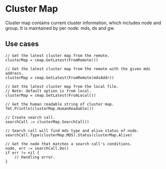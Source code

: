 # Cluster Map

Cluster map contains current cluster information, which includes node and group.
It is maintained by per node: mds, ds and gw.

## Use cases

```
// Get the latest cluster map from the remote.
clusterMap = cmap.GetLatest(FromRemote())

// Get the latest cluster map from the remote with the given mds address.
clusterMap = cmap.GetLatest(FromRemote(mdsAddr))

// Get the latest cluster map from the local file.
// Note: default option is from local.
clusterMap = cmap.GetLatest(FromLocal())

// Get the human readable string of cluster map.
fmt.Println(clusterMap.HumanReadable())

// Create search call.
searchCall := clusterMap.SearchCall()

// Search call will find mds type and alive status of node.
searchCall.Type(clusterMap.MDS).Status(clusterMap.Alive)

// Get the node that matches a search call's conditions.
node, err := searchCall.Do()
if err != nil {
    // Handling error.
}
```
